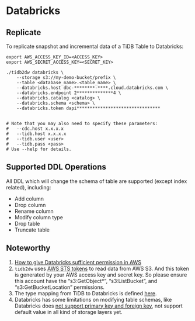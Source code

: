 # Databricks

## Replicate

To replicate snapshot and incremental data of a TiDB Table to Databricks:

```shell
export AWS_ACCESS_KEY_ID=<ACCESS_KEY>
export AWS_SECRET_ACCESS_KEY=<SECRET_KEY>

./tidb2dw databricks \
    --storage s3://my-demo-bucket/prefix \
    --table <database_name>.<table_name> \
    --databricks.host dbc-********-****.cloud.databricks.com \
    --databricks.endpoint 2**************4 \
    --databricks.catalog <catalog> \
    --databricks.schema <schema> \
    --databricks.token dapi********************************


# Note that you may also need to specify these parameters:
#   --cdc.host x.x.x.x
#   --tidb.host x.x.x.x
#   --tidb.user <user>
#   --tidb.pass <pass>
# Use --help for details.
```

## Supported DDL Operations

All DDL which will change the schema of table are supported (except index related), including:

- Add column
- Drop column
- Rename column
- Modify column type
- Drop table
- Truncate table

## Noteworthy

1. [How to give Databricks sufficient permission in AWS](https://docs.databricks.com/en/data-governance/unity-catalog/get-started.html)
1. `tidb2dw` uses [AWS STS tokens](https://docs.aws.amazon.com/AmazonS3/latest/userguide/AuthUsingTempSessionToken.html) to read data from AWS S3. And this token is generated by your AWS access key and secret key. So please ensure this account have the “s3:GetObject*”, “s3:ListBucket”, and “s3:GetBucketLocation” permissions.
2. The type mapping from TiDB to Databricks is defined [here](/pkg/databrickssql/types.go).
3. Databricks has some limitations on modifying table schemas, like Databricks does [not support primary key and foreign key](https://docs.databricks.com/en/tables/constraints.html#declare-primary-key-and-foreign-key-relationships), not support default value in all kind of storage layers yet. 
